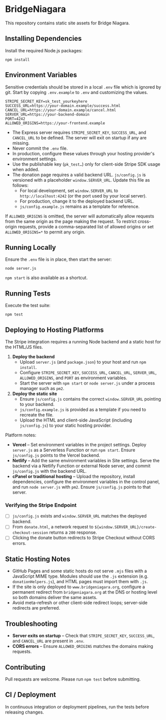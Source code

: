 # BridgeNiagara

This repository contains static site assets for Bridge Niagara.

## Installing Dependencies

Install the required Node.js packages:

```
npm install
```

## Environment Variables

Sensitive credentials should be stored in a local `.env` file which is ignored by git. Start by copying `.env.example` to `.env` and customizing the values.

```
STRIPE_SECRET_KEY=sk_test_yourkeyhere
SUCCESS_URL=https://your-domain.example/success.html
CANCEL_URL=https://your-domain.example/cancel.html
SERVER_URL=https://your-backend-domain
PORT=4242
ALLOWED_ORIGINS=https://your-frontend.example
```

- The Express server requires `STRIPE_SECRET_KEY`, `SUCCESS_URL`, and `CANCEL_URL` to be defined. The server will exit on startup if any are missing.
- Never commit the `.env` file.
- In production, configure these values through your hosting provider's environment settings.
- Use the publishable key (`pk_test…`) only for client-side Stripe SDK usage when added.
- The donation page requires a valid backend URL. `js/config.js` is versioned with a placeholder `window.SERVER_URL`. Update this file as follows:
  - For local development, set `window.SERVER_URL` to `http://localhost:4242` (or the port used by your local server).
  - For production, change it to the deployed backend URL.
  - `js/config.example.js` remains as a template for reference.

If `ALLOWED_ORIGINS` is omitted, the server will automatically allow requests from the same origin as
the page making the request. To restrict cross-origin requests, provide a comma-separated list of
allowed origins or set `ALLOWED_ORIGINS=*` to permit any origin.

## Running Locally

Ensure the `.env` file is in place, then start the server:

```
node server.js
```

`npm start` is also available as a shortcut.

## Running Tests

Execute the test suite:

```
npm test
```


## Deploying to Hosting Platforms

The Stripe integration requires a running Node backend and a static host for the HTML/JS files.

1. **Deploy the backend**
   - Upload `server.js` (and `package.json`) to your host and run `npm install`.
   - Configure `STRIPE_SECRET_KEY`, `SUCCESS_URL`, `CANCEL_URL`, `SERVER_URL`, `ALLOWED_ORIGINS`, and `PORT` as environment variables.
   - Start the server with `npm start` or `node server.js` under a process manager such as `pm2`.
2. **Deploy the static site**
   - Ensure `js/config.js` contains the correct `window.SERVER_URL` pointing to your backend.
   - `js/config.example.js` is provided as a template if you need to recreate the file.
   - Upload the HTML and client-side JavaScript (including `js/config.js`) to your static hosting provider.

Platform notes:

- **Vercel** – Set environment variables in the project settings. Deploy `server.js` as a Serverless Function or run `npm start`. Ensure `js/config.js` points to the Vercel backend.
- **Netlify** – Add the same environment variables in Site settings. Serve the backend via a Netlify Function or external Node server, and commit `js/config.js` with the backend URL.
- **cPanel or traditional hosting** – Upload the repository, install dependencies, configure the environment variables in the control panel, and run `node server.js` with `pm2`. Ensure `js/config.js` points to that server.

### Verifying the Stripe Endpoint

- [ ] `js/config.js` exists and `window.SERVER_URL` matches the deployed backend.
- [ ] From `donate.html`, a network request to `${window.SERVER_URL}/create-checkout-session` returns a `200` response.
- [ ] Clicking the donate button redirects to Stripe Checkout without CORS errors.

## Static Hosting Notes

- GitHub Pages and some static hosts do not serve `.mjs` files with a JavaScript MIME type. Modules should use the `.js` extension (e.g. `donationHelpers.js`), and HTML pages must import them with `.js`.
- If the site is only deployed to `www.bridgeniagara.org`, configure a permanent redirect from `bridgeniagara.org` at the DNS or hosting level so both domains deliver the same assets.
- Avoid meta-refresh or other client-side redirect loops; server-side redirects are preferred.

## Troubleshooting

- **Server exits on startup** – Check that `STRIPE_SECRET_KEY`, `SUCCESS_URL`, and `CANCEL_URL` are present in `.env`.
- **CORS errors** – Ensure `ALLOWED_ORIGINS` matches the domains making requests.

## Contributing

Pull requests are welcome. Please run `npm test` before submitting.

## CI / Deployment

In continuous integration or deployment pipelines, run the tests before releasing changes.

